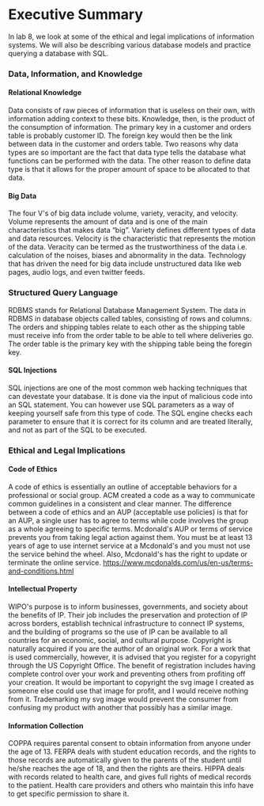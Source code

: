 # Executive Summary
In lab 8, we look at some of the ethical and legal implications of information systems. We will also be describing various database models and practice querying a database with SQL.
### Data, Information, and Knowledge
#### Relational Knowledge
Data consists of raw pieces of information that is useless on their own, with information adding context to these bits. Knowledge, then, is the product of the consumption of information. The primary key in a customer and orders table is probably customer ID. The foreign key would then be the link between data in the customer and orders table. Two reasons why data types are so important are the fact that data type tells the database what functions can be performed with the data. The other reason to define data type is that it allows for the proper amount of space to be allocated to that data.
#### Big Data
The four V's of big data include volume, variety, veracity, and velocity. Volume represents the amount of data and is one of the main characteristics that makes data “big”. Variety defines different types of data and data resources. Velocity is the  characteristic that represents the motion of the data. Veracity can be termed as the trustworthiness of the data i.e. calculation of the noises, biases and abnormality in the data. Technology that has driven the need for big data include unstructured data like web pages, audio logs, and even twitter feeds.
### Structured Query Language 
RDBMS stands for Relational Database Management System. The data in RDBMS in database objects called tables, consisting of rows and columns. The orders and shipping tables relate to each other as the shipping table must receive info from the order table to be able to tell where deliveries go. The order table is the primary key with the shipping table being the foregin key. 
#### SQL Injections
SQL injections are one of the most common web hacking techniques that can devestate your database. It is done via the input of malicious code into an SQL statement. You can however use SQL parameters as a way of keeping yourself safe from this type of code. The SQL engine checks each parameter to ensure that it is correct for its column and are treated literally, and not as part of the SQL to be executed.
### Ethical and Legal Implications
#### Code of Ethics
A code of ethics is essentially an outline of acceptable behaviors for a professional or social group. ACM created a code as a way to communicate common guidelines in a consistent and clear manner. The difference between a code of ethics and an AUP (acceptable use policies) is that for an AUP, a single user has to agree to terms while code involves the group as a whole agreeing to specific terms. Mcdonald's AUP or terms of service prevents you from taking legal action against them. You must be at least 13 years of age to use internet service at a Mcdonald's and you must not use the service behind the wheel. Also, Mcdonald's has the right to update or terminate the online service. https://www.mcdonalds.com/us/en-us/terms-and-conditions.html
#### Intellectual Property
WIPO's purpose is to inform businesses, governments, and society about the benefits of IP. Their job includes the preservation and protection of IP across borders, establish technical infrastructure to connect IP systems, and the building of programs so the use of IP can be available to all countries for an economic, social, and cultural purpose. Copyright is naturally acquired if you are the author of an original work. For a work that is used commercially, however, it is advised that you register for a copyright through the US Copyright Office. The benefit of registration includes having complete control over your work and preventing others from profiting off your creation. It would be important to copyright the svg image I created as someone else could use that image for profit, and I would receive nothing from it. Trademarking my svg image would prevent the consumer from confusing my product with another that possibly has a similar image.
#### Information Collection
COPPA requires parental consent to obtain information from anyone under the age of 13. FERPA deals with student education records, and the rights to those records are automatically given to the parents of the student until he/she reaches the age of 18, and then the rights are theirs. HIPPA deals with records related to health care, and gives full rights of medical records to the patient. Health care providers and others who maintain this info have to get specific permission to share it.
